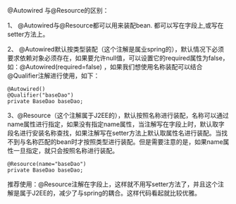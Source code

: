 @Autowired 与@Resource的区别：

 

1、 @Autowired与@Resource都可以用来装配bean. 都可以写在字段上,或写在setter方法上。

2、 @Autowired默认按类型装配（这个注解是属业spring的），默认情况下必须要求依赖对象必须存在，如果要允许null值，可以设置它的required属性为false，如：@Autowired(required=false) ，如果我们想使用名称装配可以结合@Qualifier注解进行使用，如下：

```
@Autowired()
@Qualifier("baseDao")
private BaseDao baseDao;
```

3、@Resource（这个注解属于J2EE的），默认按照名称进行装配，名称可以通过name属性进行指定，如果没有指定name属性，当注解写在字段上时，默认取字段名进行安装名称查找，如果注解写在setter方法上默认取属性名进行装配。当找不到与名称匹配的bean时才按照类型进行装配。但是需要注意的是，如果name属性一旦指定，就只会按照名称进行装配。

```
@Resource(name="baseDao")
private BaseDao baseDao;
```

推荐使用：@Resource注解在字段上，这样就不用写setter方法了，并且这个注解是属于J2EE的，减少了与spring的耦合。这样代码看起就比较优雅。

 
